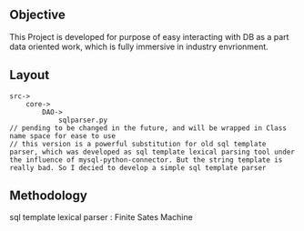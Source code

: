 Objective
---------
This Project is developed for purpose of easy interacting with DB as a part data oriented work, which is fully immersive in industry envrionment. 

Layout
------

    src->
        core->
            DAO->
                sqlparser.py 
    // pending to be changed in the future, and will be wrapped in Class name space for ease to use
    // this version is a powerful substitution for old sql template parser, which was developed as sql template lexical parsing tool under the influence of mysql-python-connector. But the string template is really bad. So I decied to develop a simple sql template parser
                     
                     
Methodology
-----------
  sql template lexical parser : Finite Sates Machine
